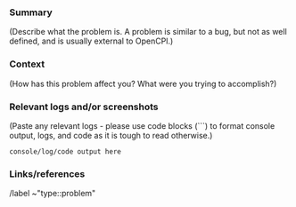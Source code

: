 ### Summary
(Describe what the problem is. A problem is similar to a bug, but not as well
defined, and is usually external to OpenCPI.)


### Context
(How has this problem affect you? What were you trying to accomplish?)


### Relevant logs and/or screenshots
(Paste any relevant logs - please use code blocks (```) to format console output,
logs, and code as it is tough to read otherwise.)
```
console/log/code output here
```


### Links/references


/label ~"type::problem"
